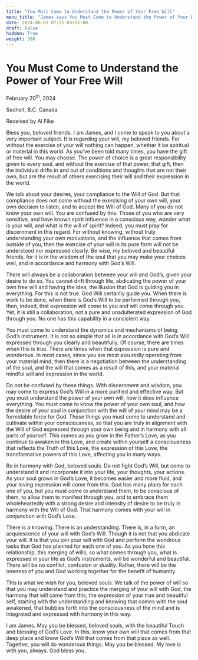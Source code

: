 ```yaml
---
title: "You Must Come to Understand the Power of Your Free Will"
menu_title: "James says You Must Come to Understand the Power of Your Free Will"
date: 2024-06-03 07:21:03+11:00
draft: False
hidden: True
weight: 386
---
```

# You Must Come to Understand the Power of Your Free Will  

February 20<sup>th</sup>, 2024

Sechelt, B.C. Canada

Received by Al Fike 


Bless you, beloved friends. I am James, and I come to speak to you about a very important subject. It is regarding your will, my beloved friends. For without the exercise of your will nothing can happen, whether it be spiritual or material in this world. As you’ve been told many times, you have the gift of free will. You may choose. The power of choice is a great responsibility given to every soul, and without the exercise of that power, that gift, then the individual drifts in and out of conditions and thoughts that are not their own, but are the result of others exercising their will and their expression in the world.

We talk about your desires, your compliance to the Will of God. But that compliance does not come without the exercising of your own will, your own decision to listen, and to accept the Will of God. Many of you do not know your own will. You are confused by this. Those of you who are very sensitive, and have known spirit influence in a conscious way, wonder what is your will, and what is the will of spirit? Indeed, you must pray for discernment in this regard. For without knowing, without truly understanding your own motivations, and the influence that comes from outside of you, then the exercise of your will in its pure form will not be understood nor expressed clearly. Be wise, my beloved and beautiful friends, for it is in the wisdom of the soul that you may make your choices well, and in accordance and harmony with God’s Will.

There will always be a collaboration between your will and God’s, given your desire to do so. You cannot drift through life, abdicating the power of your own free will and having the idea, the illusion that God is guiding you in everything. For this is not true. God Will certainly guide you. When there is work to be done, when there is God’s Will to be performed through you, then, indeed, that expression will come to you and will come through you. Yet, it is still a collaboration, not a pure and unadulterated expression of God through you. No one has this capability in a consistent way. 

You must come to understand the dynamics and mechanisms of being God’s instrument. It is not so simple that all is in accordance with God’s Will expressed through you clearly and beautifully. Of course, there are times when this is true. There are times when that expression is pure and wonderous. In most cases, since you are most assuredly operating from your material mind, then there is a negotiation between the understanding of the soul, and the will that comes as a result of this, and your material mindful will and expression in the world.

Do not be confused by these things. With discernment and wisdom, you may come to express God’s Will in a more purified and effective way. But you must understand the power of your own will, how it does influence everything. You must come to know the power of your own soul, and how the desire of your soul in conjunction with the will of your mind may be a formidable force for God. These things you must come to understand and cultivate within your consciousness, so that you are truly in alignment with the Will of God expressed through your own being and in harmony with all parts of yourself. This comes as you grow in the Father’s Love, as you continue to awaken in this Love, and create within yourself a consciousness that reflects the Truth of this Love, the expression of this Love, the transformative powers of this Love, affecting you in many ways.

Be in harmony with God, beloved souls. Do not fight God’s Will, but come to understand it and incorporate it into your life, your thoughts, your actions. As your soul grows in God’s Love, it becomes easier and more fluid, and your loving expression will come from this. God has many plans for each one of you, but you must come to understand them, to be conscious of them, to allow them to manifest through you, and to embrace them wholeheartedly with a strong desire and intensity of desire to be truly in harmony with the Will of God. That harmony comes with your will in conjunction with God’s Love. 

There is a knowing. There is an understanding. There is, in a form, an acquiescence of your will with God’s Will. Though it is not that you abdicate your will. It is that you join your will with God and perform the wondrous tasks that God has planned for each one of you. As you hone this relationship, this merging of wills, so what comes through you, what is expressed in your life as God’s instruments, will be wonderful and beautiful. There will be no conflict, confusion or duality. Rather, there will be the oneness of you and God working together for the benefit of humanity. 

This is what we wish for you, beloved souls. We talk of the power of will so that you may understand and practice the merging of your will with God, the harmony that will come from this, the expression of your true and beautiful self, starting with the understanding and knowing that comes with the soul awakened, that bubbles forth into the consciousness of the mind and is integrated and expressed with harmony in this way. 

I am James. May you be blessed, beloved souls, with the beautiful Touch and blessing of God’s Love. In this, know your own will that comes from that deep place and know God’s Will that comes from that place as well. Together, you will do wonderous things. May you be blessed. My love is with you, always. God bless you. 